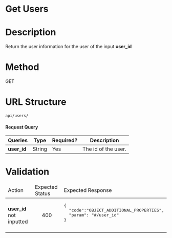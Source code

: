 Get Users
===
# Description
Return the user information for the user of the input **user_id**

# Method
GET

# URL Structure
`api/users/`

#### Request Query
| Queries        | Type      | Required?    | Description           |
|----------------|-----------|--------------|-----------------------|
| **user_id**    |  String   |     Yes      |  The id of the user.  |


# Validation
<table>
  <thead>
    <tr>
      <td>Action</td>
      <td>Expected Status</td>
      <td>Expected Response</td>
    </tr>
  </thead>
  <tbody>
    <tr>
      <td><b>user_id</b> not inputted</td>
      <td><center>400</center></td>
      <td>
<pre>
{
  "code":"OBJECT_ADDITIONAL_PROPERTIES",
  "param": "#/user_id" 
}
  
</pre>
      </td>
    </tr>
  </tbody>
</table>
